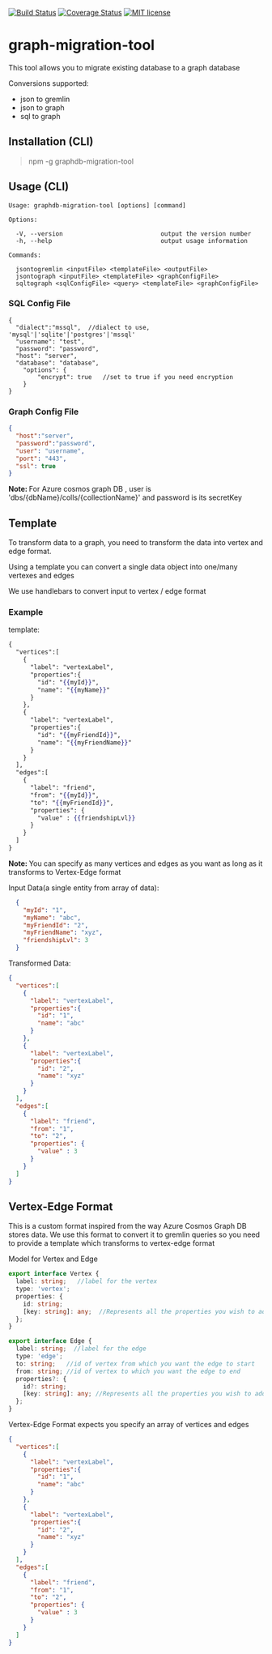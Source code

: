 [![Build Status](https://travis-ci.org/{{github-user-name}}/{{github-app-name}}.svg?branch=master)](https://travis-ci.org/{{github-user-name}}/{{github-app-name}}.svg?branch=master)
[![Coverage Status](https://coveralls.io/repos/github/{{github-user-name}}/{{github-app-name}}/badge.svg?branch=master)](https://coveralls.io/github/{{github-user-name}}/{{github-app-name}}?branch=master)
[![MIT license](http://img.shields.io/badge/license-MIT-brightgreen.svg)](http://opensource.org/licenses/MIT)

# graph-migration-tool

This tool allows you to migrate existing database to a graph database

Conversions supported:
- json to gremlin 
- json to graph
- sql to graph

## Installation (CLI)
> npm -g graphdb-migration-tool

## Usage (CLI)
    Usage: graphdb-migration-tool [options] [command]

    Options:

      -V, --version                           output the version number
      -h, --help                              output usage information

    Commands:

      jsontogremlin <inputFile> <templateFile> <outputFile>
      jsontograph <inputFile> <templateFile> <graphConfigFile>
      sqltograph <sqlConfigFile> <query> <templateFile> <graphConfigFile>

### SQL Config File
```json5
{
  "dialect":"mssql",  //dialect to use, 'mysql'|'sqlite'|'postgres'|'mssql'
  "username": "test",
  "password": "password",
  "host": "server",
  "database": "database",
    "options": {
        "encrypt": true   //set to true if you need encryption
    }
}
```

### Graph Config File
```json
{
  "host":"server",
  "password":"password",
  "user": "username",
  "port": "443",
  "ssl": true
}
```

<b>Note: </b>For Azure cosmos graph DB , user is 'dbs/{dbName}/colls/{collectionName}' and password is its secretKey

## Template
To transform data to a graph, you need to transform the data into vertex and edge format. 

Using a template you can convert a single data object into one/many vertexes and edges

We use handlebars to convert input to vertex / edge format

### Example

template:

```hbs
{
  "vertices":[
    {
      "label": "vertexLabel",
      "properties":{
        "id": "{{myId}}",
        "name": "{{myName}}"
      }
    },
    {
      "label": "vertexLabel",
      "properties":{
        "id": "{{myFriendId}}",
        "name": "{{myFriendName}}"
      }
    }
  ],
  "edges":[
    {
      "label": "friend",
      "from": "{{myId}}",
      "to": "{{myFriendId}}",
      "properties": {
        "value" : {{friendshipLvl}}
      }
    }
  ]
}

```

<b>Note: </b> You can specify as many vertices and edges as you want as long as it transforms to Vertex-Edge format

Input Data(a single entity from array of data):

```json
  {
    "myId": "1",
    "myName": "abc",
    "myFriendId": "2",
    "myFriendName": "xyz",
    "friendshipLvl": 3
  }
```

Transformed Data:

```json
{
  "vertices":[
    {
      "label": "vertexLabel",
      "properties":{
        "id": "1",
        "name": "abc"
      }
    },
    {
      "label": "vertexLabel",
      "properties":{
        "id": "2",
        "name": "xyz"
      }
    }
  ],
  "edges":[
    {
      "label": "friend",
      "from": "1",
      "to": "2",
      "properties": {
        "value" : 3
      }
    }
  ]
}
```

## Vertex-Edge Format
This is a custom format inspired from the way Azure Cosmos Graph DB stores data. We use this format to convert it to gremlin queries so you need to provide a template which transforms to vertex-edge format

Model for Vertex and Edge
```ts
export interface Vertex {
  label: string;   //label for the vertex
  type: 'vertex';
  properties: {
    id: string;    
    [key: string]: any;  //Represents all the properties you wish to add to the vertex
  };
}

export interface Edge {
  label: string;  //label for the edge
  type: 'edge';
  to: string;   //id of vertex from which you want the edge to start
  from: string; //id of vertex to which you want the edge to end
  properties?: {
    id?: string;
    [key: string]: any; //Represents all the properties you wish to add to the edge
  };
}

```

Vertex-Edge Format expects you specify an array of vertices and edges

```json
{
  "vertices":[
    {
      "label": "vertexLabel",
      "properties":{
        "id": "1",
        "name": "abc"
      }
    },
    {
      "label": "vertexLabel",
      "properties":{
        "id": "2",
        "name": "xyz"
      }
    }
  ],
  "edges":[
    {
      "label": "friend",
      "from": "1",
      "to": "2",
      "properties": {
        "value" : 3
      }
    }
  ]
}
```
